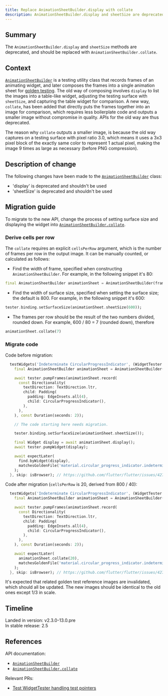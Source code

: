 ```yaml
---
title: Replace AnimationSheetBuilder.display with collate
description: AnimationSheetBuilder.display and sheetSize are deprecated in favor of collate.
---
```


## Summary

The `AnimationSheetBuilder.display` and `sheetSize`
methods are deprecated, and should be replaced with
`AnimationSheetBuilder.collate`.

## Context

[`AnimationSheetBuilder`][] is a testing utility
class that records frames of an animating widget,
and later composes the frames into a single
animation sheet for [golden testing][]. The old way
of composing involves `display` to list the images
into a table-like widget, adjusting the testing
surface with `sheetSize`, and capturing the table
widget for comparison. A new way, `collate`, has
been added that directly puts the frames together
into an image for comparison, which requires less
boilerplate code and outputs a smaller image without
compromise in quality. APIs for the old way are thus
deprecated.

The reason why `collate` outputs a smaller image,
is because the old way captures on a testing surface
with pixel ratio 3.0, which means it uses a 3x3 pixel
block of the exactly same color to represent 1 actual
pixel, making the image 9 times as large as necessary
(before PNG compression).

## Description of change

The following changes have been made to the
[`AnimationSheetBuilder`][] class:

* 'display' is deprecated and shouldn't be used
* 'sheetSize' is deprecated and shouldn't be used

## Migration guide

To migrate to the new API, change the process of setting
surface size and displaying the widget into
[`AnimationSheetBuilder.collate`][].

### Derive cells per row

The `collate` requires an explicit `cellsPerRow`
argument, which is the number of frames per
row in the output image. It can be manually counted,
or calculated as follows:

* Find the width of frame, specified when constructing
  `AnimationSheetBuilder`. For example, in the following
  snippet it's 80:

<!-- skip -->
```dart
final AnimationSheetBuilder animationSheet = AnimationSheetBuilder(frameSize: const Size(80, 30));
```

* Find the width of surface size, specified when
  setting the surface size; the default is 800.
  For example, in the following snippet it's 600:

<!-- skip -->
```dart
tester.binding.setSurfaceSize(animationSheet.sheetSize(600));
```

* The frames per row should be the result of the two
  numbers divided, rounded down. For example, 
  600 / 80 = 7 (rounded down), therefore

<!-- skip -->
```dart
animationSheet.collate(7)
```

### Migrate code

Code before migration:

<!-- skip -->
```dart
  testWidgets('Indeterminate CircularProgressIndicator', (WidgetTester tester) async {
    final AnimationSheetBuilder animationSheet = AnimationSheetBuilder(frameSize: const Size(40, 40));

    await tester.pumpFrames(animationSheet.record(
      const Directionality(
        textDirection: TextDirection.ltr,
        child: Padding(
          padding: EdgeInsets.all(4),
          child: CircularProgressIndicator(),
        ),
      ),
    ), const Duration(seconds: 2));

    // The code starting here needs migration.

    tester.binding.setSurfaceSize(animationSheet.sheetSize());

    final Widget display = await animationSheet.display();
    await tester.pumpWidget(display);

    await expectLater(
      find.byWidget(display),
      matchesGoldenFile('material.circular_progress_indicator.indeterminate.png'),
    );
  }, skip: isBrowser); // https://github.com/flutter/flutter/issues/42767
```

Code after migration (`cellsPerRow` is 20, derived from 800 / 40):

<!-- skip -->
```dart
  testWidgets('Indeterminate CircularProgressIndicator', (WidgetTester tester) async {
    final AnimationSheetBuilder animationSheet = AnimationSheetBuilder(frameSize: const Size(40, 40));

    await tester.pumpFrames(animationSheet.record(
      const Directionality(
        textDirection: TextDirection.ltr,
        child: Padding(
          padding: EdgeInsets.all(4),
          child: CircularProgressIndicator(),
        ),
      ),
    ), const Duration(seconds: 2));

    await expectLater(
      animationSheet.collate(20),
      matchesGoldenFile('material.circular_progress_indicator.indeterminate.png'),
    );
  }, skip: isBrowser); // https://github.com/flutter/flutter/issues/42767
```

It's expected that related golden test reference images
are invalidated, which should all be updated. The new
images should be identical to the old ones except
1/3 in scale.

## Timeline

Landed in version: v2.3.0-13.0.pre<br>
In stable release: 2.5

## References

API documentation:

* [`AnimationSheetBuilder`][]
* [`AnimationSheetBuilder.collate`][]

Relevant PRs:

* [Test WidgetTester handling test pointers][]

[`AnimationSheetBuilder`]: {{site.api}}/flutter/flutter_test/AnimationSheetBuilder-class.html
[`AnimationSheetBuilder.collate`]: {{site.api}}/flutter/flutter_test/AnimationSheetBuilder/collate.html
[golden testing]: {{site.repo.flutter}}/wiki/Writing-a-golden-file-test-for-package%3Aflutter
[Test WidgetTester handling test pointers]: {{site.repo.flutter}}/pull/83337
